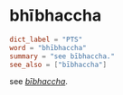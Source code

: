 # bhībhaccha

``` toml
dict_label = "PTS"
word = "bhībhaccha"
summary = "see bībhaccha."
see_also = ["bībhaccha"]
```

see *[bībhaccha](bībhaccha.md)*.

